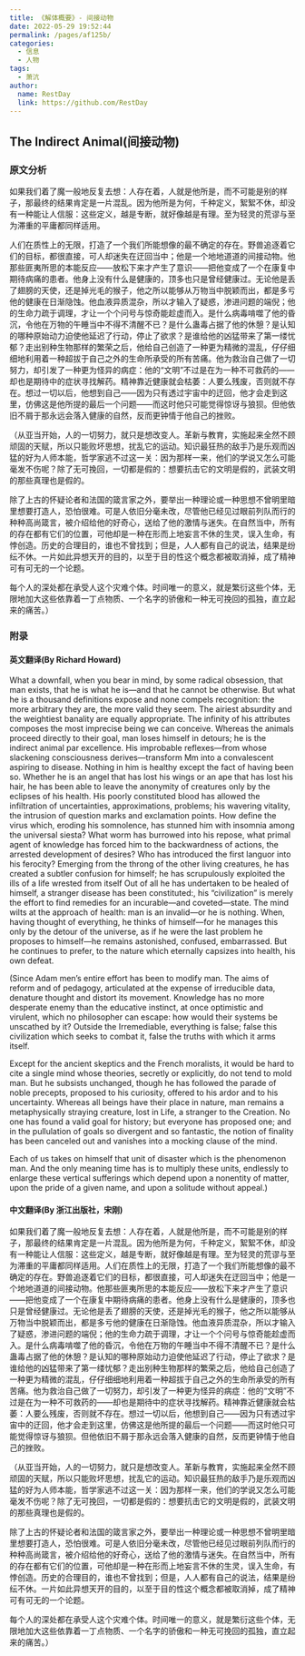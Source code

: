```yaml
---
title: 《解体概要》- 间接动物
date: 2022-05-29 19:52:44
permalink: /pages/af125b/
categories:
  - 信息
  - 人物
tags:
  - 萧沆
author: 
  name: RestDay
  link: https://github.com/RestDay
---
```


## The Indirect Animal(间接动物)

### 原文分析
如果我们着了魔一般地反复去想：人存在着，人就是他所是，而不可能是别的样子，那最终的结果肯定是一片混乱。因为他所是为何，千种定义，絮絮不休，却没有一种能让人信服：这些定义，越是专断，就好像越是有理。至为轻灵的荒谬与至为滞重的平庸都同样适用。

人们在质性上的无限，打造了一个我们所能想像的最不确定的存在。野兽追逐着它们的目标，都很直接，可人却迷失在迂回当中；他是一个地地道道的间接动物。他那些匪夷所思的本能反应——放松下来才产生了意识——把他变成了一个在康复中期待病痛的患者。他身上没有什么是健康的，顶多也只是曾经健康过。无论他是丢了翅膀的天使，还是掉光毛的猴子，他之所以能够从万物当中脱颖而出，都是多亏他的健康在日渐隐蚀。他血液异质混杂，所以才输入了疑惑，渗进问题的端倪；他的生命力疏于调理，才让一个个问号与惊奇能趁虚而入。是什么病毒啃噬了他的昏沉，令他在万物的午睡当中不得不清醒不已？是什么蛊毒占据了他的休憩？是认知的哪种原始动力迫使他延迟了行动，停止了欲求？是谁给他的凶猛带来了第一缕忧郁？走出别种生物那样的繁荣之后，他给自己创造了一种更为精微的混乱，仔仔细细地利用着一种超拔于自己之外的生命所承受的所有苦痛。他为救治自己做了一切努力，却引发了一种更为怪异的病症：他的“文明”不过是在为一种不可救药的——却也是期待中的症状寻找解药。精神靠近健康就会枯萎：人要么残废，否则就不存在。想过一切以后，他想到自己——因为只有透过宇宙中的迂回，他才会走到这里，仿佛这是他所提的最后一个问题——而这时他只可能觉得惊讶与狼狈。但他依旧不屑于那永远会落入健康的自然，反而更钟情于他自己的挫败。

（从亚当开始，人的一切努力，就只是想改变人。革新与教育，实施起来全然不顾顽固的天赋，所以只能败坏思想，扰乱它的运动。知识最狂热的敌手乃是乐观而凶猛的好为人师本能，哲学家逃不过这一关：因为那样一来，他们的学说又怎么可能毫发不伤呢？除了无可挽回，一切都是假的：想要抗击它的文明是假的，武装文明的那些真理也是假的。

除了上古的怀疑论者和法国的箴言家之外，要举出一种理论或一种思想不曾明里暗里想要打造人，恐怕很难。可是人依旧分毫未改，尽管他已经见过眼前列队而行的种种高尚箴言，被介绍给他的好奇心，送给了他的激情与迷失。在自然当中，所有的存在都有它们的位置，可他却是一种在形而上地妄言不休的生灵，误入生命，有悖创造。历史的合理目的，谁也不曾找到；但是，人人都有自己的说法，结果是纷纭不休。一片如此异想天开的目的，以至于目的性这个概念都被取消掉，成了精神可有可无的一个论题。

每个人的深处都在承受人这个灾难个体。时间唯一的意义，就是繁衍这些个体，无限地加大这些依靠着一丁点物质、一个名字的骄傲和一种无可挽回的孤独，直立起来的痛苦。）

### 附录

#### 英文翻译(By Richard Howard)
What a downfall, when you bear in mind, by some radical obsession, that man exists, that he is what he is—and that he cannot be otherwise. But what he is a thousand definitions expose and none compels recognition: the more arbitrary they are, the more valid they seem. The airiest absurdity and the weightiest banality are equally appropriate. The infinity of his attributes composes the most imprecise being we can conceive. Whereas the animals proceed directly to their goal, man loses himself in detours; he is the indirect animal par excellence. His improbable reflexes—from whose slackening consciousness derives—transform Mm into a convalescent aspiring to disease. Nothing in him is healthy except the fact of having been so. Whether he is an angel that has lost his wings or an ape that has lost his hair, he has been able to leave the anonymity of creatures only by the eclipses of his health. His poorly constituted blood has allowed the infiltration of uncertainties, approximations, problems; his wavering vitality, the intrusion of question marks and exclamation points. How define the virus which, eroding his somnolence, has stunned him with insomnia among the universal siesta? What worm has burrowed into his repose, what primal agent of knowledge has forced him to the backwardness of actions, the arrested development of desires? Who has introduced the first languor into his ferocity? Emerging from the throng of the other living creatures, he has created a subtler confusion for himself; he has scrupulously exploited the ills of a life wrested from itself Out of all he has undertaken to be healed of himself, a stranger disease has been constituted:, his “civilization” is merely the effort to find remedies for an incurable—and coveted—state. The mind wilts at the approach of health: man is an invalid—or he is nothing. When, having thought of everything, he thinks of himself—for he manages this only by the detour of the universe, as if he were the last problem he proposes to himself—he remains astonished, confused, embarrassed. But he continues to prefer, to the nature which eternally capsizes into health, his own defeat.

(Since Adam men’s entire effort has been to modify man. The aims of reform and of pedagogy, articulated at the expense of irreducible data, denature thought and distort its movement. Knowledge has no more desperate enemy than the educative instinct, at once optimistic and virulent, which no philosopher can escape: how would their systems be unscathed by it? Outside the Irremediable, everything is false; false this civilization which seeks to combat it, false the truths with which it arms itself.

Except for the ancient skeptics and the French moralists, it would be hard to cite a single mind whose theories, secretly or explicitly, do not tend to mold man. But he subsists unchanged, though he has followed the parade of noble precepts, proposed to his curiosity, offered to his ardor and to his uncertainty. Whereas all beings have their place in nature, man remains a metaphysically straying creature, lost in Life, a stranger to the Creation. No one has found a valid goal for history; but everyone has proposed one; and in the pullulation of goals so divergent and so fantastic, the notion of finality has been canceled out and vanishes into a mocking clause of the mind.

Each of us takes on himself that unit of disaster which is the phenomenon man. And the only meaning time has is to multiply these units, endlessly to enlarge these vertical sufferings which depend upon a nonentity of matter, upon the pride of a given name, and upon a solitude without appeal.)


#### 中文翻译(By 浙江出版社，宋刚)
如果我们着了魔一般地反复去想：人存在着，人就是他所是，而不可能是别的样子，那最终的结果肯定是一片混乱。因为他所是为何，千种定义，絮絮不休，却没有一种能让人信服：这些定义，越是专断，就好像越是有理。至为轻灵的荒谬与至为滞重的平庸都同样适用。人们在质性上的无限，打造了一个我们所能想像的最不确定的存在。野兽追逐着它们的目标，都很直接，可人却迷失在迂回当中；他是一个地地道道的间接动物。他那些匪夷所思的本能反应——放松下来才产生了意识——把他变成了一个在康复中期待病痛的患者。他身上没有什么是健康的，顶多也只是曾经健康过。无论他是丢了翅膀的天使，还是掉光毛的猴子，他之所以能够从万物当中脱颖而出，都是多亏他的健康在日渐隐蚀。他血液异质混杂，所以才输入了疑惑，渗进问题的端倪；他的生命力疏于调理，才让一个个问号与惊奇能趁虚而入。是什么病毒啃噬了他的昏沉，令他在万物的午睡当中不得不清醒不已？是什么蛊毒占据了他的休憩？是认知的哪种原始动力迫使他延迟了行动，停止了欲求？是谁给他的凶猛带来了第一缕忧郁？走出别种生物那样的繁荣之后，他给自己创造了一种更为精微的混乱，仔仔细细地利用着一种超拔于自己之外的生命所承受的所有苦痛。他为救治自己做了一切努力，却引发了一种更为怪异的病症：他的“文明”不过是在为一种不可救药的——却也是期待中的症状寻找解药。精神靠近健康就会枯萎：人要么残废，否则就不存在。想过一切以后，他想到自己——因为只有透过宇宙中的迂回，他才会走到这里，仿佛这是他所提的最后一个问题——而这时他只可能觉得惊讶与狼狈。但他依旧不屑于那永远会落入健康的自然，反而更钟情于他自己的挫败。

（从亚当开始，人的一切努力，就只是想改变人。革新与教育，实施起来全然不顾顽固的天赋，所以只能败坏思想，扰乱它的运动。知识最狂热的敌手乃是乐观而凶猛的好为人师本能，哲学家逃不过这一关：因为那样一来，他们的学说又怎么可能毫发不伤呢？除了无可挽回，一切都是假的：想要抗击它的文明是假的，武装文明的那些真理也是假的。

除了上古的怀疑论者和法国的箴言家之外，要举出一种理论或一种思想不曾明里暗里想要打造人，恐怕很难。可是人依旧分毫未改，尽管他已经见过眼前列队而行的种种高尚箴言，被介绍给他的好奇心，送给了他的激情与迷失。在自然当中，所有的存在都有它们的位置，可他却是一种在形而上地妄言不休的生灵，误入生命，有悖创造。历史的合理目的，谁也不曾找到；但是，人人都有自己的说法，结果是纷纭不休。一片如此异想天开的目的，以至于目的性这个概念都被取消掉，成了精神可有可无的一个论题。

每个人的深处都在承受人这个灾难个体。时间唯一的意义，就是繁衍这些个体，无限地加大这些依靠着一丁点物质、一个名字的骄傲和一种无可挽回的孤独，直立起来的痛苦。）
